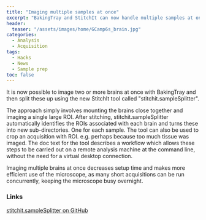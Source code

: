 ```yaml
---
title: "Imaging multiple samples at once"
excerpt: "BakingTray and StitchIt can now handle multiple samples at once"
header:
  teaser: "/assets/images/home/GCamp6s_brain.jpg"
categories:
  - Analysis
  - Acquisition
tags: 
  - Hacks
  - News
  - Sample prep
toc: false
---
```

 
It is now possible to image two or more brains at once with BakingTray and then split these up using the new StitchIt tool called "stitchit.sampleSplitter". 

The approach simply involves mounting the brains close together and imaging a single large ROI. 
After stitching, stitchit.sampleSplitter automatically identifies the ROIs associated with each brain and turns these into new sub-directories. 
One for each sample. 
The tool can also be used to crop an acquisition with ROI. e.g. perhaps because too much tissue was imaged. 
The doc text for the tool describes a workflow which allows these steps to be carried out on a remote analysis machine at the command line, without the need for a virtual desktop connection. 

Imaging multiple brains at once decreases setup time and makes more efficient use of the microscope, as many short acquisitions can be run concurrently, keeping the microscope busy overnight.

### Links
[stitchit.sampleSplitter on GitHub](https://github.com/SainsburyWellcomeCentre/StitchIt/tree/master/code/%2Bstitchit/%40sampleSplitter)
